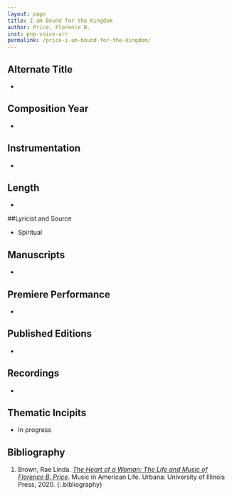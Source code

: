 ```yaml
---
layout: page
title: I am Bound for the Kingdom
author: Price, Florence B.
inst: pno-voice-arr
permalink: /price-i-am-bound-for-the-kingdom/
---
```


## Alternate Title
- 

## Composition Year
- 

## Instrumentation
- 

## Length
- 

##Lyricist and Source
- Spiritual

## Manuscripts
- 

## Premiere Performance
- 

## Published Editions
- 

## Recordings
- 

## Thematic Incipits
- In progress

## Bibliography
1. Brown, Rae Linda. <a href="https://www.worldcat.org/title/1122800180" target="_blank">*The Heart of a Woman: The Life and Music of Florence B. Price*</a>. Music in American Life. Urbana: University of Illinois Press, 2020.
{:.bibliography}